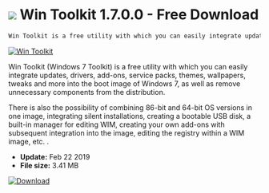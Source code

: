 # ![](https://cdn.softexe.net/static/icon/3/win-toolkit-7636.png) Win Toolkit 1.7.0.0 - Free Download

```sh
Win Toolkit is a free utility with which you can easily integrate updates, drivers, add-ons, service packs, themes, wallpapers, tweaks and more into the boot image of Windows 7, as well as remove unnecessary components from the distribution
```
[![Win Toolkit](https://gallery.dpcdn.pl/imgc/Tools/13523/g_-_420x350_1.5_-_x20130311122112_00.png)](https://softexe.net/win/system/other/win-toolkit:gfcf.html)

Win Toolkit (Windows 7 Toolkit) is a free utility with which you can easily integrate updates, drivers, add-ons, service packs, themes, wallpapers, tweaks and more into the boot image of Windows 7, as well as remove unnecessary components from the distribution.

There is also the possibility of combining 86-bit and 64-bit OS versions in one image, integrating silent installations, creating a bootable USB disk, a built-in manager for editing WIM, creating your own add-ons with subsequent integration into the image, editing the registry within a WIM image, etc. .


- **Update:** Feb 22 2019
- **File size:** 3.41 MB

[![Download](https://cdn.softexe.net/static/img/download.png)](https://softexe.net/win/system/other/win-toolkit:gfcf.html)

